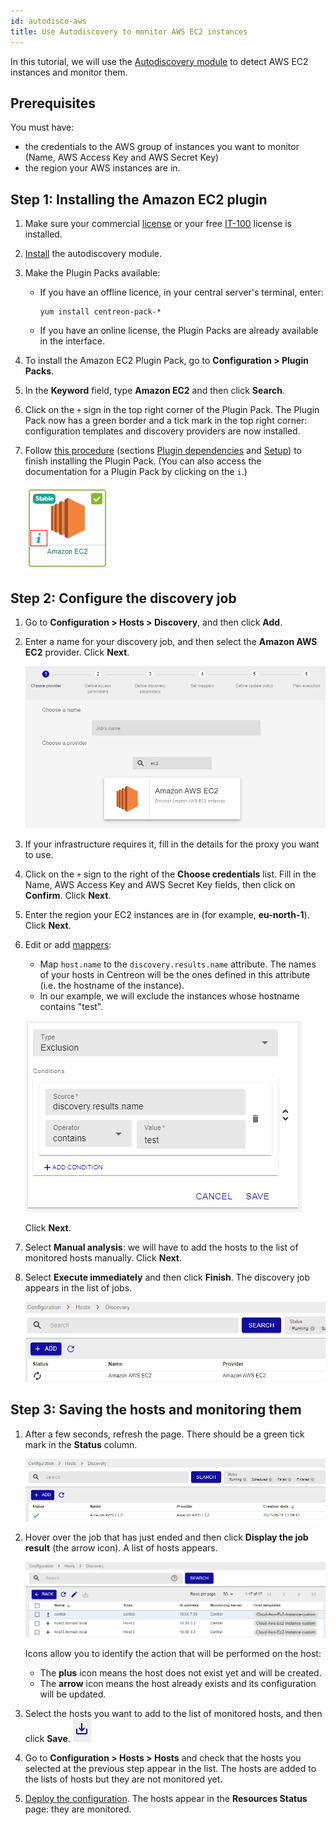 ```yaml
---
id: autodisco-aws
title: Use Autodiscovery to monitor AWS EC2 instances
---
```


In this tutorial, we will use the [Autodiscovery module](../monitoring/discovery/hosts-discovery.md) to detect AWS EC2 instances and monitor them.

## Prerequisites

You must have:
- the credentials to the AWS group of instances you want to monitor (Name, AWS Access Key and AWS Secret Key)
- the region your AWS instances are in.

## Step 1: Installing the Amazon EC2 plugin

1. Make sure your commercial [license](../administration/licenses.md) or your free [IT-100](it100.md) license is installed.

2. [Install](../monitoring/discovery/installation.md) the autodiscovery module.

3. Make the Plugin Packs available:

    - If you have an offline licence, in your central server's terminal, enter:
     
        ```shell
        yum install centreon-pack-*
        ```

    - If you have an online license, the Plugin Packs are already available in the interface.

4. To install the Amazon EC2 Plugin Pack, go to **Configuration > Plugin Packs**.

5. In the **Keyword** field, type **Amazon EC2** and then click **Search**.

6. Click on the `+` sign in the top right corner of the Plugin Pack. The Plugin Pack now has a green border and a tick mark in the top right corner: configuration templates and discovery providers are now installed.

7. Follow [this procedure](/pp/integrations/plugin-packs/procedures/cloud-aws-ec2) (sections [Plugin dependencies](/pp/integrations/plugin-packs/procedures/cloud-aws-ec2#plugin-dependencies) and [Setup](/pp/integrations/plugin-packs/procedures/cloud-aws-ec2#setup)) to finish installing the Plugin Pack. (You can also access the documentation for a Plugin Pack by clicking on the `i`.)

    ![image](../assets/getting-started/aws-doc.png)

## Step 2: Configure the discovery job

1. Go to **Configuration > Hosts > Discovery**, and then click **Add**.

2. Enter a name for your discovery job, and then select the **Amazon AWS EC2** provider. Click **Next**.

    ![image](../assets/getting-started/aws-provider.png)

3. If your infrastructure requires it, fill in the details for the proxy you want to use.

4. Click on the `+` sign to the right of the **Choose credentials** list. Fill in the Name, AWS Access Key and AWS Secret Key fields, then click on **Confirm**. Click **Next**.

5. Enter the region your EC2 instances are in (for example, **eu-north-1**). Click **Next**.

6. Edit or add [mappers](../monitoring/discovery/hosts-discovery.md#how-to-use-mappers):
    - Map `host.name` to the `discovery.results.name` attribute. The names of your hosts in Centreon will be the ones defined in this attribute (i.e. the hostname of the instance).
    - In our example, we will exclude the instances whose hostname contains "test".

    ![image](../assets/getting-started/aws-mapper.png)

    Click **Next**.

7. Select **Manual analysis**: we will have to add the hosts to the list of monitored hosts manually. Click **Next**.

8. Select **Execute immediately** and then click **Finish**. The discovery job appears in the list of jobs.
    
    ![image](../assets/getting-started/aws-listofjobs.png)

## Step 3: Saving the hosts and monitoring them

1. After a few seconds, refresh the page. There should be a green tick mark in the **Status** column.

    ![image](../assets/getting-started/aws-success.png)

2. Hover over the job that has just ended and then click **Display the job result** (the arrow icon). A list of hosts appears.

    ![image](../assets/getting-started/aws-results.png)

    Icons allow you to identify the action that will be performed on the host:
   
   - The **plus** icon means the host does not exist yet and will be created.
   - The **arrow** icon means the host already exists and its configuration will be updated.
   
3. Select the hosts you want to add to the list of monitored hosts, and then click **Save**. ![image](../assets/getting-started/aws-save.png)

4. Go to **Configuration > Hosts > Hosts** and check that the hosts you selected at the previous step appear in the list. The hosts are added to the lists of hosts but they are not monitored yet.

5. [Deploy the configuration](../monitoring/monitoring-servers/deploying-a-configuration.md). The hosts appear in the **Resources Status** page: they are monitored.

